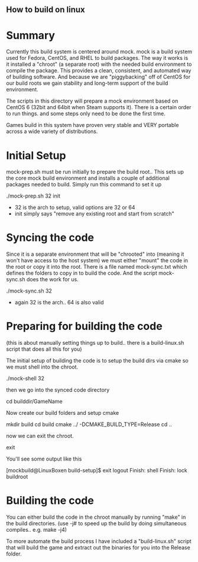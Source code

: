 How to build on linux
---------------------

Summary
=======
Currently this build system is centered around mock.   mock is a build system used for Fedora, CentOS, and RHEL to build packages.  The way it works is it installed a "chroot" (a separate root) with the needed build environment to compile the package.  This provides a clean, consistent, and automated way of building software.  And because we are "piggybacking" off of CentOS for our build roots we gain stability and long-term support of the build environment.

The scripts in this directory will prepare a mock environment based on CentOS 6 (32bit and 64bit when Steam supports it).  There is a certain order to run things.  and some steps only need to be done the first time.

Games build in this system have proven very stable and VERY portable across a wide variety of distributions.

Initial Setup
=============

mock-prep.sh must be run initially to prepare the build root..  This sets up the core mock build environment and installs a couple of additional packages needed to build. Simply run this command to set it up

./mock-prep.sh 32 init

- 32 is the arch to setup, valid options are 32 or 64
- init simply says "remove any existing root and start from scratch"

Syncing the code
================

Since it is a separate environment that will be "chrooted" into (meaning it won't have access to the host system) we must either "mount" the code in the root or copy it into the root.  There is a file named mock-sync.txt which defines the folders to copy in to build the code.  And the script mock-sync.sh does the work for us.

./mock-sync.sh 32

- again 32 is the arch.. 64 is also valid

Preparing for building the code
===============================

(this is about manually setting things up to build.. there is a build-linux.sh script that does all this for you)

The initial setup of building the code is to setup the build dirs via cmake so we must shell into the chroot.

./mock-shell 32

then we go into the synced code directory

cd builddir/GameName

Now create our build folders and setup cmake

mkdir build
cd build
cmake ../ -DCMAKE_BUILD_TYPE=Release
cd ..

now we can exit the chroot.

exit

You'll see some output like this

[mockbuild@LinuxBoxen build-setup]$ exit
logout
Finish: shell
Finish: lock buildroot

Building the code
=================

You can either build the code in the chroot manually by running "make" in the build directories. 
(use -j# to speed up the build by doing simultaneous compiles.. e.g.  make -j4)

To more automate the build process I have included a "build-linux.sh" script that will build the game and extract out the binaries for you into the Release folder.

